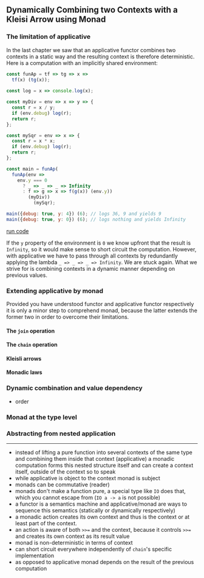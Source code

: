 ## Dynamically Combining two Contexts with a Kleisi Arrow using Monad

### The limitation of applicative

In the last chapter we saw that an applicative functor combines two contexts in a static way and the resulting context is therefore deterministic. Here is a computation with an implicitly shared environment:

```javascript
const funAp = tf => tg => x =>
  tf(x) (tg(x));
  
const log = x => console.log(x);

const myDiv = env => x => y => {
  const r = x / y;
  if (env.debug) log(r);
  return r;
};

const mySqr = env => x => {
  const r = x * x;
  if (env.debug) log(r);
  return r;
};

const main = funAp(
  funAp(env =>
    env.y === 0
      ? _ => _ => _ => Infinity
      : f => g => x => f(g(x)) (env.y))
        (myDiv))
          (mySqr);

main({debug: true, y: 4}) (6); // logs 36, 9 and yields 9
main({debug: true, y: 0}) (6); // logs nothing and yields Infinity
```
[run code](https://repl.it/@scriptum/EcstaticPuzzlingDemoware#index.js)

If the `y` property of the environment is `0` we know upfront that the result is `Infinity`, so it would make sense to short circuit the computation. However, with applicative we have to pass through all contexts by redundantly applying the lambda `_ => _ => _ => Infinity`. We are stuck again. What we strive for is combining contexts in a dynamic manner depending on previous values.

### Extending applicative by monad

Provided you have understood functor and applicative functor respectively it is only a minor step to comprehend monad, because the latter extends the former two in order to overcome their limitations.

#### The `join` operation

#### The `chain` operation

#### Kleisli arrows

#### Monadic laws

### Dynamic combination and value dependency

* order

### Monad at the type level

### Abstracting from nested application

***

* instead of lifting a pure function into several contexts of the same type and combining them inside that context (applicative) a monadic computation forms this nested structure itself and can create a context itself, outside of the context so to speak
* while applicative is object to the context monad is  subject
* monads can be commutative (reader)
* monads don't make a function pure, a special type like `IO` does that, which you cannot escape from (`IO a -> a` is not possible)
* a functor is a semantics machine and applicative/monad are ways to sequence this semantics (statically or dynamically respectively)
* a monadic action creates its own context and thus is the context or at least part of the context.
* an action is aware of both `>>=` and the context, because it controls `>>=` and creates its own context as its result value
* monad is non-deterministic in terms of context
* can short circuit everywhere independently of `chain`'s specific implementation
* as opposed to applicative monad depends on the result of the previous computation
